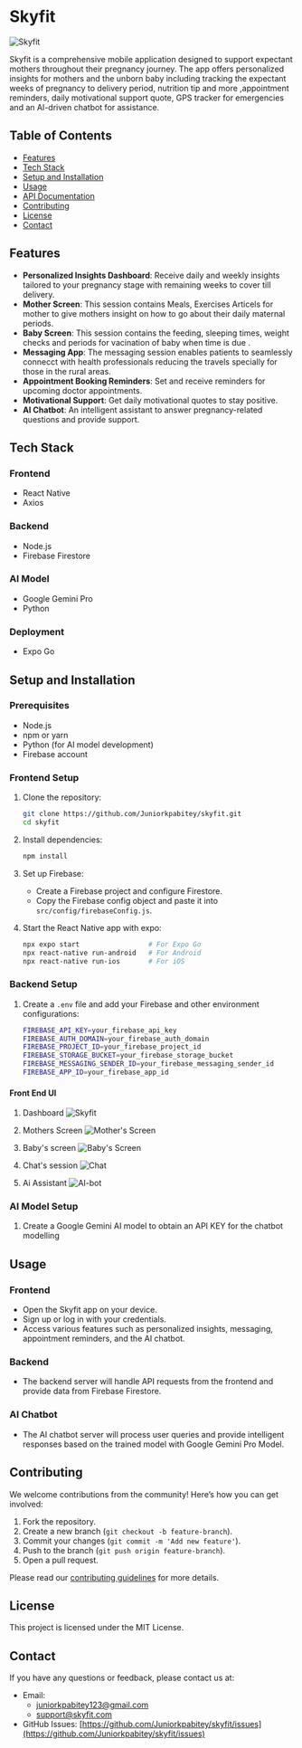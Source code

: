 # Skyfit

![Skyfit](./assets/Skyfit_Startup.png) 

Skyfit is a comprehensive mobile application designed to support expectant mothers throughout their pregnancy journey. The app offers personalized insights for mothers and the unborn baby including tracking the expectant weeks of pregnancy to delivery period, nutrition tip and more ,appointment reminders, daily motivational support quote, GPS tracker for emergencies and an AI-driven chatbot for assistance.

## Table of Contents

- [Features](#features)
- [Tech Stack](#tech-stack)
- [Setup and Installation](#setup-and-installation)
- [Usage](#usage)
- [API Documentation](#api-documentation)
- [Contributing](#contributing)
- [License](#license)
- [Contact](#contact)

## Features

- **Personalized Insights Dashboard**: Receive daily and weekly insights tailored to your pregnancy stage with remaining weeks to cover till delivery.
- **Mother Screen**: This session contains Meals, Exercises Articels for mother to give mothers insight on how to go about their daily maternal periods.
- **Baby Screen**: This session contains the feeding, sleeping times, weight checks and periods for vacination of baby when time is due .
- **Messaging App**: The messaging session enables patients to seamlessly connecct with health professionals reducing the travels specially for those in the rural areas.
- **Appointment Booking Reminders**: Set and receive reminders for upcoming doctor appointments.
- **Motivational Support**: Get daily motivational quotes to stay positive.
- **AI Chatbot**: An intelligent assistant to answer pregnancy-related questions and provide support.

## Tech Stack

### Frontend
- React Native
- Axios

### Backend
- Node.js
- Firebase Firestore

### AI Model
- Google Gemini Pro
- Python


### Deployment
- Expo Go

## Setup and Installation

### Prerequisites
- Node.js
- npm or yarn
- Python (for AI model development)
- Firebase account

### Frontend Setup

1. Clone the repository:
    ```bash
    git clone https://github.com/Juniorkpabitey/skyfit.git
    cd skyfit
    ```

2. Install dependencies:
    ```bash
    npm install
    ```

3. Set up Firebase:
    - Create a Firebase project and configure Firestore.
    - Copy the Firebase config object and paste it into `src/config/firebaseConfig.js`.

4. Start the React Native app with expo:
    ```bash
    npx expo start                 # For Expo Go
    npx react-native run-android   # For Android
    npx react-native run-ios       # For iOS
    ```

### Backend Setup
1. Create a `.env` file and add your Firebase and other environment configurations:
    ```bash
    FIREBASE_API_KEY=your_firebase_api_key
    FIREBASE_AUTH_DOMAIN=your_firebase_auth_domain
    FIREBASE_PROJECT_ID=your_firebase_project_id
    FIREBASE_STORAGE_BUCKET=your_firebase_storage_bucket
    FIREBASE_MESSAGING_SENDER_ID=your_firebase_messaging_sender_id
    FIREBASE_APP_ID=your_firebase_app_id
    ```


#### Front End UI
1. Dashboard
![Skyfit](./assets/dashboard.png) 

2. Mothers Screen
![Mother's Screen](./assets/mothers_screen.png)

3. Baby's screen
![Baby's Screen](./assets/baby_screen.png)

4. Chat's session
![Chat ](./assets/chat.png)

5. Ai Assistant
![AI-bot](./assets/ai-bot.png)
### AI Model Setup

1. Create a Google Gemini AI model to obtain an API KEY for the chatbot modelling
   
## Usage

### Frontend

- Open the Skyfit app on your device.
- Sign up or log in with your credentials.
- Access various features such as personalized insights, messaging, appointment reminders, and the AI chatbot.

### Backend

- The backend server will handle API requests from the frontend and provide data from Firebase Firestore.

### AI Chatbot

- The AI chatbot server will process user queries and provide intelligent responses based on the trained model with Google Gemini Pro Model.


## Contributing

We welcome contributions from the community! Here’s how you can get involved:

1. Fork the repository.
2. Create a new branch (`git checkout -b feature-branch`).
3. Commit your changes (`git commit -m 'Add new feature'`).
4. Push to the branch (`git push origin feature-branch`).
5. Open a pull request.

Please read our [contributing guidelines](CONTRIBUTING.md) for more details.

## License

This project is licensed under the MIT License.

## Contact

If you have any questions or feedback, please contact us at:
- Email: 
    - juniorkpabitey123@gmail.com
    - support@skyfit.com
- GitHub Issues: [https://github.com/Juniorkpabitey/skyfit/issues](https://github.com/Juniorkpabitey/skyfit/issues)
